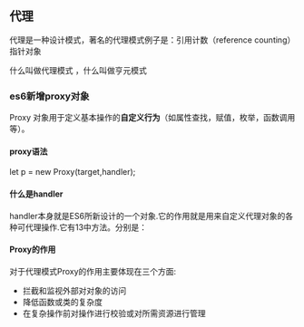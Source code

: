 ## 代理
代理是一种设计模式，著名的代理模式例子是：引用计数（reference counting）指针对象

什么叫做代理模式 ，什么叫做亨元模式

### es6新增proxy对象
Proxy 对象用于定义基本操作的**自定义行为**（如属性查找，赋值，枚举，函数调用等）。

#### proxy语法
let p = new Proxy(target,handler);

#### 什么是handler
handler本身就是ES6所新设计的一个对象.它的作用就是用来自定义代理对象的各种可代理操作.它有13中方法。分别是：


#### Proxy的作用
对于代理模式Proxy的作用主要体现在三个方面:

* 拦截和监视外部对对象的访问
* 降低函数或类的复杂度
* 在复杂操作前对操作进行校验或对所需资源进行管理